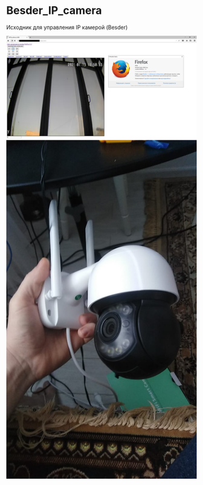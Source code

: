 # Besder_IP_camera
Исходник для управления IP камерой (Besder)

 <img src="https://raw.githubusercontent.com/MyasnikovIA/Besder_IP_camera/main/img/sc.png?raw=true"/>
 <img src="https://raw.githubusercontent.com/MyasnikovIA/Besder_IP_camera/main/img/View.jpeg?raw=true"/>